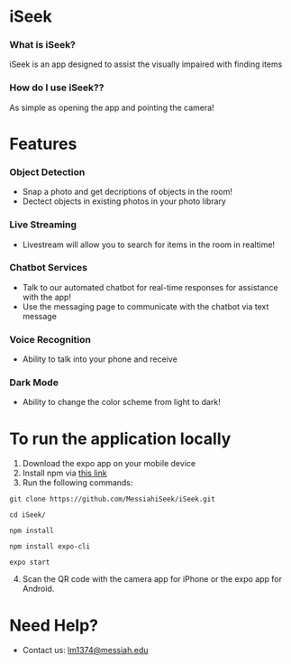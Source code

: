 # iSeek 

### What is iSeek?
iSeek is an app designed to assist the visually impaired with finding items

### How do I use iSeek??
As simple as opening the app and pointing the camera!

# Features
### Object Detection
- Snap a photo and get decriptions of objects in the room!
- Dectect objects in existing photos in your photo library
### Live Streaming
- Livestream will allow you to search for items in the room in realtime!
### Chatbot Services
- Talk to our automated chatbot for real-time responses for assistance with the app!
- Use the messaging page to communicate with the chatbot via text message
### Voice Recognition
- Ability to talk into your phone and receive 
### Dark Mode
- Ability to change the color scheme from light to dark!


# To run the application locally
1. Download the expo app on your mobile device
2. Install npm via [this link](https://www.npmjs.com/get-npm)
3. Run the following commands:

```
git clone https://github.com/MessiahiSeek/iSeek.git

cd iSeek/

npm install 

npm install expo-cli

expo start
```
4. Scan the QR code with the camera app for iPhone or the expo app for Android.

# Need Help?
- Contact us: <lm1374@messiah.edu>
